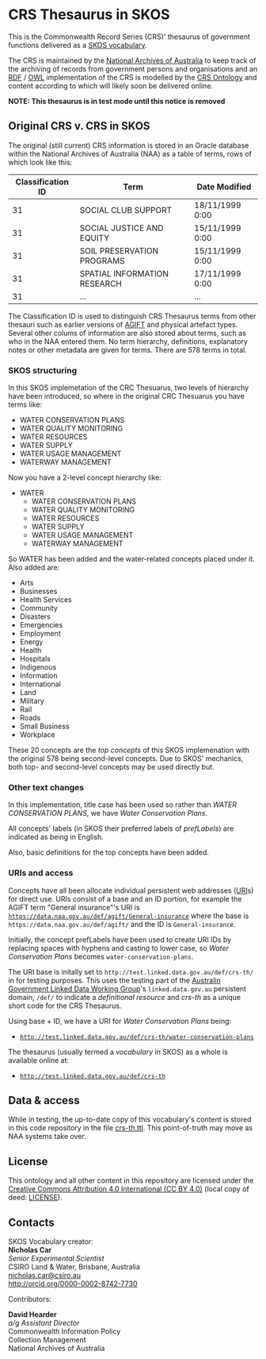 # CRS Thesaurus in SKOS
This is the Commonwealth Record Series (CRS)' thesaurus of government functions delivered as a [SKOS vocabulary](https://www.w3.org/TR/skos-primer/). 

The CRS is maintained by the [National Archives of Australia](http://naa.gov.au) to keep track of the archiving of records from government persons and organisations and an [RDF](https://www.w3.org/RDF/) / [OWL](https://www.w3.org/TR/owl2-overview/) implementation of the CRS is modelled by the [CRS Ontology](https://github.com/CSIRO-enviro-informatics/crs-ont) and content according to which will likely soon be delivered online.

**NOTE: This thesaurus is in test mode until this notice is removed**


## Original CRS v. CRS in SKOS
The original (still current) CRS information is stored in an Oracle database within the National Archives of Australia (NAA) as a table of terms, rows of which look like this:

Classification ID | Term | Date Modified
--|--|--
31 | SOCIAL CLUB SUPPORT | 18/11/1999 0:00
31 | SOCIAL JUSTICE AND EQUITY | 15/11/1999 0:00
31 | SOIL PRESERVATION PROGRAMS | 15/11/1999 0:00
31 | SPATIAL INFORMATION RESEARCH | 17/11/1999 0:00
31 | ... | ...

The Classification ID is used to distinguish CRS Thesaurus terms from other thesauri such as earlier versions of [AGIFT](data.naa.gov.au/def/agift) and physical artefact types. Several other colums of information are also stored about terms, such as who in the NAA entered them. No term hierarchy, definitions, explanatory notes or other metadata are given for terms. There are 578 terms in total.

### SKOS structuring
In this SKOS implemetation of the CRC Thesuarus, two levels of hierarchy have been introduced, so where in the original CRC Thesuarus you have terms like:

* WATER CONSERVATION PLANS
* WATER QUALITY MONITORING
* WATER RESOURCES
* WATER SUPPLY
* WATER USAGE MANAGEMENT
* WATERWAY MANAGEMENT

Now you have a 2-level concept hierarchy like:

* WATER
  * WATER CONSERVATION PLANS
  * WATER QUALITY MONITORING
  * WATER RESOURCES
  * WATER SUPPLY
  * WATER USAGE MANAGEMENT
  * WATERWAY MANAGEMENT 

So WATER has been added and the water-related concepts placed under it. Also added are:

* Arts
* Businesses
* Health Services
* Community
* Disasters
* Emergencies
* Employment
* Energy
* Health
* Hospitals
* Indigenous
* Information
* International
* Land
* Military
* Rail
* Roads
* Small Business
* Workplace

These 20 concepts are the *top concepts* of this SKOS implemenation with the original 578 being second-level concepts. Due to SKOS' mechanics, both top- and second-level concepts may be used directly but.

### Other text changes
In this implementation, title case has been used so rather than *WATER CONSERVATION PLANS*, we have *Water Conservation Plans*. 

All concepts' labels (in SKOS their preferred labels of *prefLabels*) are indicated as being in English.

Also, basic definitions for the top concepts have been added.

### URIs and access
Concepts have all been allocate individual persistent web addresses ([URI](https://en.wikipedia.org/wiki/Uniform_Resource_Identifier)s) for direct use. URIs consist of a base and an ID portion, for example the AGIFT term "General insurance"'s URI is [`https://data.naa.gov.au/def/agift/General-insurance`](https://data.naa.gov.au/def/agift/General-insurance) where the base is `https://data.naa.gov.au/def/agift/` and the ID is `General-insurance`.

Initially, the concept prefLabels have been used to create URI IDs by replacing spaces with hyphens and casting to lower case, so *Water Conservation Plans* becomes `water-conservation-plans`.

The URI base is initally set to `http://test.linked.data.gov.au/def/crs-th/` in for testing purposes. This uses the testing part of the [Australin Government Linked Data Working Group](http://www.linked.data.gov.au)'s `linked.data.gov.au` persistent domain, `/def/` to indicate a *definitional resource* and *crs-th* as a unique short code for the CRS Thesaurus.

Using base + ID, we have a URI for *Water Conservation Plans* being:  
* [`http://test.linked.data.gov.au/def/crs-th/water-conservation-plans`](http://test.linked.data.gov.au/def/crs-th/water-conservation-plans)

The thesaurus (usually termed a *vocabulary* in SKOS) as a whole is available online at:  
* [`http://test.linked.data.gov.au/def/crs-th`](http://test.linked.data.gov.au/def/crs-th)

## Data & access
While in testing, the up-to-date copy of this vocabulary's content is stored in this code repository in the file [crs-th.ttl](crs-th.ttl). This point-of-truth may move as NAA systems take over.


## License
This ontology and all other content in this repository are licensed under the [Creative Commons Attribution 4.0 International (CC BY 4.0)](https://creativecommons.org/licenses/by/4.0/) (local copy of deed: [LICENSE](LICENSE)).


## Contacts
SKOS Vocabulary creator:  
**Nicholas Car**  
*Senior Experimental Scientist*  
CSIRO Land & Water, Brisbane, Australia    
<nicholas.car@csiro.au>  
<http://orcid.org/0000-0002-8742-7730>  

Contributors:

**David Hearder**  
*a/g Assistant Director*  
Commonwealth Information Policy  
Collection Management  
National Archives of Australia 

